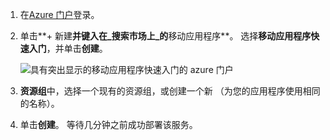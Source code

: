 1. 在[Azure 门户]登录。

2. 单击**+ 新建**并键入在_搜索市场上_的**移动应用程序**。 选择**移动应用程序快速入门**，并单击**创建**。

    ![具有突出显示的移动应用程序快速入门的 azure 门户](./media/app-service-mobile-dotnet-backend-create-new-service/search-mobile-apps-quickstart.png)


3. **资源组**中，选择一个现有的资源组，或创建一个新 （为您的应用程序使用相同的名称）。 
 
4. 单击**创建**。 等待几分钟之前成功部署该服务。

<!-- URLs. -->
[Azure 门户]: https://portal.azure.com/
